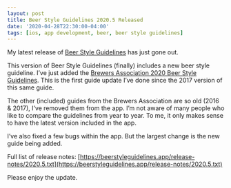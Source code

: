 ```yaml
---
layout: post
title: Beer Style Guidelines 2020.5 Released
date: '2020-04-28T22:30:00-04:00'
tags: [ios, app development, beer, beer style guidelines]
---
```

My latest release of [Beer Style Guidelines](https://apps.apple.com/us/app/beer-styles-bjcp-2015/id998139111?ls=1) has just gone out.

This version of Beer Style Guidelines (finally) includes a new beer style guideline. I’ve just added the [Brewers Association 2020 Beer Style Guidelines](https://www.brewersassociation.org/edu/brewers-association-beer-style-guidelines/). This is the first guide update I’ve done since the 2017 version of this same guide. 

The other (included) guides from the Brewers Association are so old (2016 & 2017), I’ve removed them from the app. I’m not aware of many people who like to compare the guidelines from year to year. To me, it only makes sense to have the latest version included in the app. 

I’ve also fixed a few bugs within the app. But the largest change is the new guide being added. 

Full list of release notes: [https://beerstyleguidelines.app/release-notes/2020.5.txt](https://beerstyleguidelines.app/release-notes/2020.5.txt)

Please enjoy the update. 
